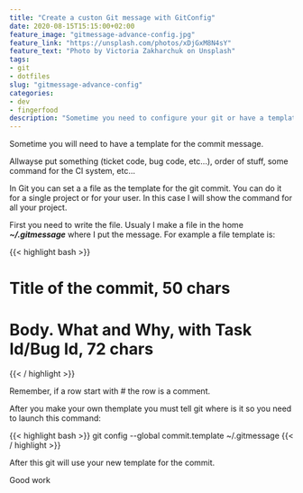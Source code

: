 ```yaml
---
title: "Create a custon Git message with GitConfig"
date: 2020-08-15T15:15:00+02:00
feature_image: "gitmessage-advance-config.jpg"
feature_link: "https://unsplash.com/photos/xDjGxM8N4sY"
feature_text: "Photo by Victoria Zakharchuk on Unsplash"
tags:
- git
- dotfiles
slug: "gitmessage-advance-config"
categories: 
- dev
- fingerfood
description: "Sometime you need to configure your git or have a template for the commit for your work"
---
```


Sometime you will need to have a template for the commit message.

Allwayse put something (ticket code, bug code, etc...), order of stuff, some command for the CI system, etc...

In Git you can set a a file as the template for the git commit. 
You can do it for a single project or for your user. 
In this case I will show the command for all your project.

First you need to write the file.
Usualy I make a file in the home ***~/.gitmessage*** where I put the message. 
For example a file template is:

{{< highlight bash >}}
# Title of the commit, 50 chars

# Body. What and Why, with Task Id/Bug Id, 72 chars
{{< / highlight >}}

Remember, if a row start with # the row is a comment.

After you make your own themplate you must tell git where is it so you need to launch this command:

{{< highlight bash >}}
 git config --global commit.template ~/.gitmessage
{{< / highlight >}}

After this git will use your new template for the commit.

Good work
